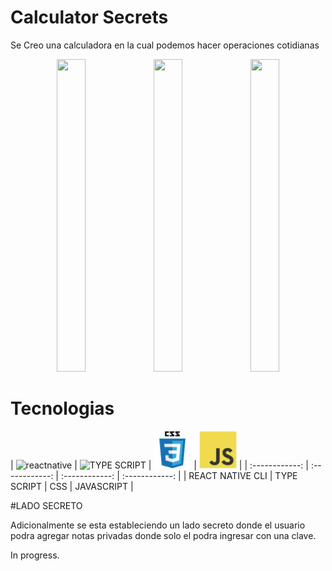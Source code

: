 # Calculator Secrets

Se Creo una calculadora en la cual podemos hacer operaciones cotidianas 

<p align="center">
<img  src="https://user-images.githubusercontent.com/76981775/132179292-d3189efa-ba7b-408d-89b6-aace93657f89.png" width="30%" height='500px'>
<img  src="https://user-images.githubusercontent.com/76981775/132179353-958a60de-d967-4583-86ad-53357662eca6.png" width="30%" height='500px'>
<img  src="https://user-images.githubusercontent.com/76981775/132179395-af4dabf9-f439-4abe-bc5b-064a3405d727.png" width="30%" height='500px'>
</p>


# Tecnologias

| <img src="https://reactnative.dev/img/header_logo.svg" alt="reactnative" width="60" alt="React Native"> | <img src="https://res.cloudinary.com/practicaldev/image/fetch/s--6McQQU7i--/c_imagga_scale,f_auto,fl_progressive,h_900,q_auto,w_1600/https://dev-to-uploads.s3.amazonaws.com/i/j4hwcf7lntmqyha7ras5.png" width="70" alt="TYPE SCRIPT"> | <img src="https://raw.githubusercontent.com/devicons/devicon/master/icons/css3/css3-original-wordmark.svg" width="60" alt="CSS"> |
<img src="https://raw.githubusercontent.com/devicons/devicon/master/icons/javascript/javascript-original.svg" width="60" alt="JS"> |
| :------------: | :------------: | :------------: | :------------: | 
| REACT NATIVE CLI | TYPE SCRIPT | CSS  |  JAVASCRIPT  | 

#LADO SECRETO

Adicionalmente se esta estableciendo un lado secreto donde el usuario podra agregar notas privadas donde solo el podra ingresar con una clave.

In progress.




